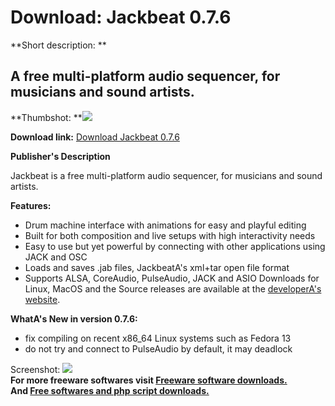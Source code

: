 # Download: Jackbeat 0.7.6

**Short description: **

## A free multi-platform audio sequencer, for musicians and sound artists.

  
**Thumbshot: **![](http://www.freewarefiles.com/screenshot/jackbeat_md.jpg)   
  
**Download link:** [Download Jackbeat 0.7.6](http://freesoftwares.boysofts.com/Jackbeat_program_56769.html)  
  

**Publisher's Description**  
  

Jackbeat is a free multi-platform audio sequencer, for musicians and sound
artists.

**Features:**

  * Drum machine interface with animations for easy and playful editing 
  * Built for both composition and live setups with high interactivity needs 
  * Easy to use but yet powerful by connecting with other applications using JACK and OSC 
  * Loads and saves .jab files, JackbeatA's xml+tar open file format 
  * Supports ALSA, CoreAudio, PulseAudio, JACK and ASIO 
Downloads for Linux, MacOS and the Source releases are available at the
[developerA's website](http://jackbeat.samalyse.org/).

**WhatA's New in version 0.7.6:**

  * fix compiling on recent x86_64 Linux systems such as Fedora 13 
  * do not try and connect to PulseAudio by default, it may deadlock 

  
  
Screenshot: ![](http://www.freewarefiles.com/screenshot/jackbeat.jpg)  
**For more freeware softwares visit [Freeware software downloads.](http://freesoftwares.boysofts.com/)**   
**And [Free softwares and php script downloads.](http://www.boysofts.com/)**


